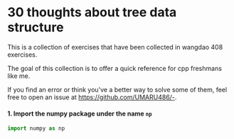 # 30 thoughts about tree data structure

This is a collection of exercises that have been collected in wangdao 408 exercises. 

The goal of this collection is to offer a quick reference for cpp freshmans like me.

If you find an error or think you've a better way to solve some of them, feel
free to open an issue at <https://github.com/UMARU486/->.


#### 1. Import the numpy package under the name `np`


```python
import numpy as np
```
